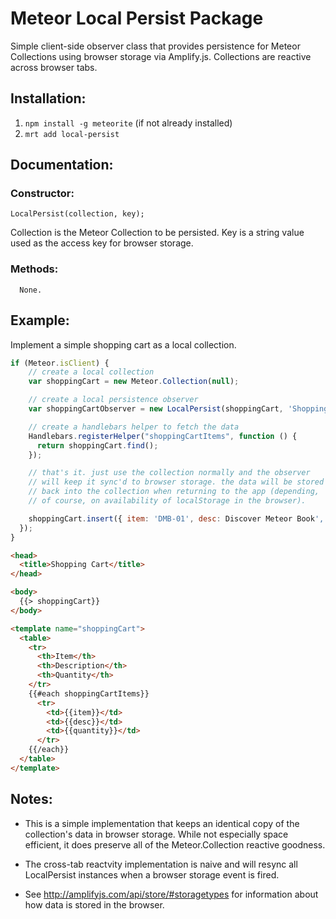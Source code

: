 # Meteor Local Persist Package

Simple client-side observer class that provides persistence for Meteor Collections using browser storage via Amplify.js. Collections are reactive across browser tabs.

## Installation:
1. `npm install -g meteorite` (if not already installed)
2. `mrt add local-persist`

## Documentation:

### Constructor:

```
LocalPersist(collection, key);
```

Collection is the Meteor Collection to be persisted. Key is a string value used as the access key for browser storage.

### Methods:

```
  None.
```

## Example:

Implement a simple shopping cart as a local collection.

```javascript
if (Meteor.isClient) {
    // create a local collection
    var shoppingCart = new Meteor.Collection(null);

    // create a local persistence observer
    var shoppingCartObserver = new LocalPersist(shoppingCart, 'Shopping-Cart');

    // create a handlebars helper to fetch the data
    Handlebars.registerHelper("shoppingCartItems", function () {
      return shoppingCart.find();
    });

    // that's it. just use the collection normally and the observer
    // will keep it sync'd to browser storage. the data will be stored
    // back into the collection when returning to the app (depending,
    // of course, on availability of localStorage in the browser).

    shoppingCart.insert({ item: 'DMB-01', desc: Discover Meteor Book', quantity: 1 });
  });
}
```

```html
<head>
  <title>Shopping Cart</title>
</head>

<body>
  {{> shoppingCart}}
</body>

<template name="shoppingCart">
  <table>
    <tr>
      <th>Item</th>
      <th>Description</th>
      <th>Quantity</th>
    </tr>
    {{#each shoppingCartItems}}
      <tr>
        <td>{{item}}</td>
        <td>{{desc}}</td>
        <td>{{quantity}}</td>
      </tr>
    {{/each}}
  </table>
</template>
```

## Notes:

- This is a simple implementation that keeps an identical copy of the collection's data in browser storage. While not especially space efficient, it does preserve all of the Meteor.Collection reactive goodness.

- The cross-tab reactvity implementation is naive and will resync all LocalPersist instances when a browser storage event is fired.

- See http://amplifyjs.com/api/store/#storagetypes for information about how data is stored in the browser.
